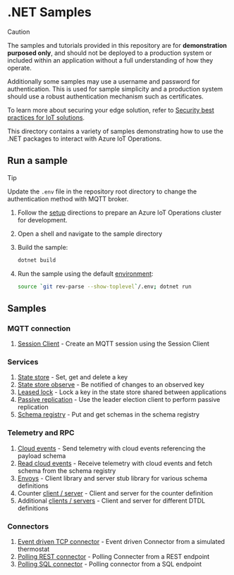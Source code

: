 # .NET Samples

> [!CAUTION]
>
> The samples and tutorials provided in this repository are for **demonstration purposed only**, and should not be deployed to a production system or included within an application without a full understanding of how they operate.
>
> Additionally some samples may use a username and password for authentication. This is used for sample simplicity and a production system should use a robust authentication mechanism such as certificates.
>
> To learn more about securing your edge solution, refer to [Security best practices for IoT solutions](https://learn.microsoft.com/azure/iot/iot-overview-security).

This directory contains a variety of samples demonstrating how to use the .NET packages to interact with Azure IoT Operations.

## Run a sample

> [!TIP]
> Update the `.env` file in the repository root directory to change the authentication method with MQTT broker.

1. Follow the [setup](/doc/setup.md) directions to prepare an Azure IoT Operations cluster for development.

1. Open a shell and navigate to the sample directory

1. Build the sample:

    ```bash
    dotnet build
    ```

1. Run the sample using the default [environment](/.env):

    ```bash
    source `git rev-parse --show-toplevel`/.env; dotnet run
    ```

## Samples

### MQTT connection

1. [Session Client](./Mqtt/SessionClient/) - Create an MQTT session using the Session Client

### Services

1. [State store](./Services/StateStoreClient/) - Set, get and delete a key
1. [State store observe](./Services/StateStoreObserveKey/) - Be notified of changes to an observed key
1. [Leased lock](./Services/LeasedLockClient/) - Lock a key in the state store shared between applications
1. [Passive replication](./Services/PassiveReplication/) - Use the leader election client to perform passive replication
1. [Schema registry](./Services/SchemaRegistryClient/) - Put and get schemas in the schema registry

### Telemetry and RPC

1. [Cloud events](./Protocol/CloudEvents/) - Send telemetry with cloud events referencing the payload schema
1. [Read cloud events](./Protocol/ReadCloudEvents/) - Receive telemetry with cloud events and fetch schema from the schema registry
1. [Envoys](./Protocol/TestEnvoys/) - Client library and server stub library for various schema definitions
1. Counter [client / server](./Protocol/Counter) - Client and server for the counter definition
1. Additional [clients / servers](./Protocol/Codegen/) - Client and server for different DTDL definitions

### Connectors

1. [Event driven TCP connector](./Connectors/EventDrivenTcpThermostatConnector/) - Event driven Connector from a simulated thermostat
1. [Polling REST connector](./Connectors/PollingRestThermostatConnector/) - Polling Connecter from a REST endpoint
1. [Polling SQL connector](./Connectors/SqlConnector/) - Polling connector from a SQL endpoint
